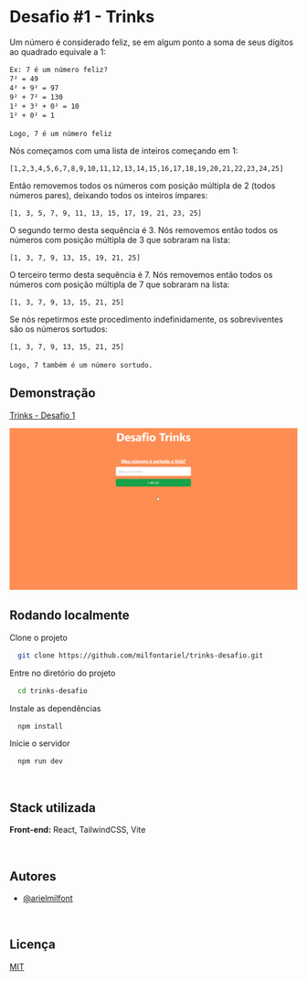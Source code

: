 
# Desafio #1 - Trinks

Um número é considerado feliz, se em algum ponto a soma de seus dígitos ao quadrado equivale a 1:

```
Ex: 7 é um número feliz? 
7² = 49 
4² + 9² = 97 
9² + 7² = 130 
1² + 3² + 0² = 10 
1² + 0² = 1 

Logo, 7 é um número feliz
```

Nós começamos com uma lista de inteiros começando em 1: 

```
[1,2,3,4,5,6,7,8,9,10,11,12,13,14,15,16,17,18,19,20,21,22,23,24,25]
```
Então removemos todos os números com posição múltipla de 2 (todos números pares), deixando todos os inteiros ímpares: 
```
[1, 3, 5, 7, 9, 11, 13, 15, 17, 19, 21, 23, 25]
```
O segundo termo desta sequência é 3. 
Nós removemos então todos os números com posição múltipla de 3 que sobraram na lista: 
```
[1, 3, 7, 9, 13, 15, 19, 21, 25]
```
O terceiro termo desta sequência é 7. 
Nós removemos então todos os números com posição múltipla de 7 que sobraram na lista: 
```
[1, 3, 7, 9, 13, 15, 21, 25]
```
Se nós repetirmos este procedimento indefinidamente, os sobreviventes são os números sortudos:
```
[1, 3, 7, 9, 13, 15, 21, 25]

Logo, 7 também é um número sortudo.
```
## Demonstração
[Trinks - Desafio 1](https://trinks-desafio.vercel.app)

![Trinks Demo](./src/assets/trinks.gif)

## Rodando localmente

Clone o projeto

```bash
  git clone https://github.com/milfontariel/trinks-desafio.git
```

Entre no diretório do projeto

```bash
  cd trinks-desafio
```

Instale as dependências

```bash
  npm install
```

Inicie o servidor

```bash
  npm run dev
```

<br>

## Stack utilizada

**Front-end:** React, TailwindCSS, Vite

<br>

## Autores

- [@arielmilfont](https://www.github.com/milfontariel)

<br>

## Licença

[MIT](https://choosealicense.com/licenses/mit/)